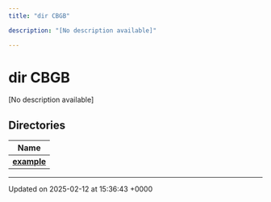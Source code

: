 ```yaml
---
title: "dir CBGB"

description: "[No description available]"

---
```


# dir CBGB

[No description available]

## Directories

| Name           |
| -------------- |
| **[example](/documentation/code/files/dir_933b1a749cf61c835910b3fc81f598b2/#dir-example)**  |






-------------------------------

Updated on 2025-02-12 at 15:36:43 +0000
